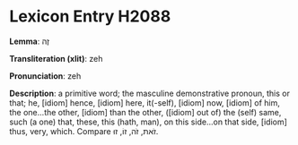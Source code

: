 # Lexicon Entry H2088

**Lemma**: זֶה

**Transliteration (xlit)**: zeh

**Pronunciation**: zeh

**Description**:
a primitive word; the masculine demonstrative pronoun, this or that; he, [idiom] hence, [idiom] here, it(-self), [idiom] now, [idiom] of him, the one...the other, [idiom] than the other, ([idiom] out of) the (self) same, such (a one) that, these, this (hath, man), on this side...on that side, [idiom] thus, very, which. Compare זֹאת, זֹה, זוֹ, זוּ.
